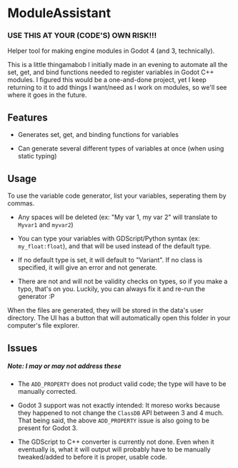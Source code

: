 # ModuleAssistant

### USE THIS AT YOUR (CODE'S) OWN RISK!!!

Helper tool for making engine modules in Godot 4 (and 3, technically). 



This is a little thingamabob I initially made in an evening to automate all the set, get, and bind functions needed to register variables in Godot C++ modules. I figured this would be a one-and-done project, yet I keep returning to it to add things I want/need as I work on modules, so we'll see where it goes in the future.



## Features

* Generates set, get, and binding functions for variables

* Can generate several different types of variables at once (when using static typing)

## Usage

To use the variable code generator, list your variables, seperating them by commas.

* Any spaces will be deleted (ex: "My var 1, my  var  2" will translate to `Myvar1` and `myvar2`)

* You can type your variables with GDScript/Python syntax (ex: `my_float:float`), and that will be used instead of the default type. 

* If no default type is set, it will default to "Variant". If no class is specified, it will give an error and not generate. 

* There are not and will not be validity checks on types, so if you make a typo, that's on you. Luckily, you can always fix it and re-run the generator :P



When the files are generated, they will be stored in the data's user directory. The UI has a button that will automatically open this folder in your computer's file explorer.



## Issues

##### Note: I may or *may not* address these

* The `ADD_PROPERTY` does not product valid code; the type will have to be manually corrected.

* Godot 3 support was not exactly intended: It moreso works because they happened to not change the `ClassDB` API between 3 and 4 much. That being said, the above `ADD_PROPERTY` issue is also going to be present for Godot 3.

* The GDScript to C++ converter is currently not done. Even when it eventually is, what it will output will probably have to be manually tweaked/added to before it is proper, usable code.
